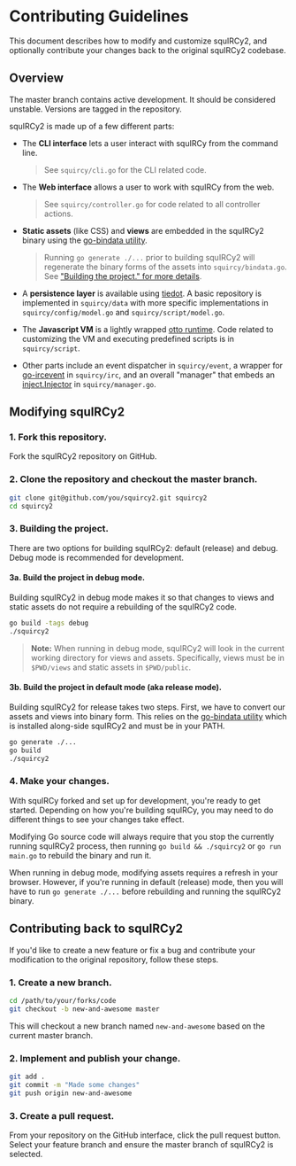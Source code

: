 Contributing Guidelines
=======================

This document describes how to modify and customize squIRCy2, and optionally contribute
your changes back to the original squIRCy2 codebase.


Overview
--------

The master branch contains active development. It should be considered unstable. Versions are tagged in the repository.

squIRCy2 is made up of a few different parts:

* The **CLI interface** lets a user interact with squIRCy from the command line.
  > See `squircy/cli.go` for the CLI related code.
  
* The **Web interface** allows a user to work with squIRCy from the web.
  > See `squircy/controller.go` for code related to all controller actions.
  
* **Static assets** (like CSS) and **views** are embedded in the squIRCy2 binary using the 
  [go-bindata utility](https://github.com/jteeuwen/go-bindata).
  > Running `go generate ./...` prior to building squIRCy2 will regenerate the binary forms of 
    the assets into `squircy/bindata.go`. See ["Building the project." for more details](#3-building-the-project).

* A **persistence layer** is available using [tiedot](https://github.com/HouzuoGuo/tiedot). A basic repository
  is implemented in `squircy/data` with more specific implementations in `squircy/config/model.go` and 
  `squircy/script/model.go`.

* The **Javascript VM** is a lightly wrapped [otto runtime](https://github.com/robertkrimen/otto). Code related to
  customizing the VM and executing predefined scripts is in `squircy/script`.

* Other parts include an event dispatcher in `squircy/event`, a wrapper for 
  [go-ircevent](https://github.com/thoj/go-ircevent) in `squircy/irc`, and an overall "manager" that embeds an
  [inject.Injector](https://github.com/codegangsta/inject) in `squircy/manager.go`.


Modifying squIRCy2
------------------

### 1. Fork this repository.

Fork the squIRCy2 repository on GitHub.

### 2. Clone the repository and checkout the master branch.

```bash
git clone git@github.com/you/squircy2.git squircy2
cd squircy2
```

### 3. Building the project.

There are two options for building squIRCy2: default (release) and debug. Debug mode is recommended for development.


#### 3a. Build the project in debug mode.

Building squIRCy2 in debug mode makes it so that changes to views and static assets do not require a rebuilding 
of the squIRCy2 code.

```bash
go build -tags debug
./squircy2
```

> **Note:** When running in debug mode, squIRCy2 will look in the current working directory for views and assets.
  Specifically, views must be in `$PWD/views` and static assets in `$PWD/public`.


#### 3b. Build the project in default mode (aka release mode).

Building squIRCy2 for release takes two steps. First, we have to convert our assets and views into binary form. 
This relies on the [go-bindata utility](https://github.com/jteeuwen/go-bindata) which is installed along-side squIRCy2 
and must be in your PATH.

```bash
go generate ./...
go build
./squircy2
```

### 4. Make your changes.

With squIRCy forked and set up for development, you're ready to get started. Depending on how you're
building squIRCy, you may need to do different things to see your changes take effect.

Modifying Go source code will always require that you stop the currently running squIRCy2 process, then 
running `go build && ./squircy2` or `go run main.go` to rebuild the binary and run it.
 
When running in debug mode, modifying assets requires a refresh in your browser. However, if you're running
in default (release) mode, then you will have to run `go generate ./...` before rebuilding and running the 
squIRCy2 binary.


Contributing back to squIRCy2
-----------------------------

If you'd like to create a new feature or fix a bug and contribute your modification to the original repository, 
follow these steps.

### 1. Create a new branch.

```bash
cd /path/to/your/forks/code
git checkout -b new-and-awesome master
```

This will checkout a new branch named `new-and-awesome` based on the current master branch.


### 2. Implement and publish your change.

```bash
git add .
git commit -m "Made some changes"
git push origin new-and-awesome
```


### 3. Create a pull request.

From your repository on the GitHub interface, click the pull request button. Select your feature branch and ensure
the master branch of squIRCy2 is selected.
